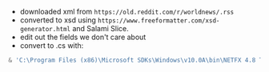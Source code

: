 ﻿- downloaded xml from ```https://old.reddit.com/r/worldnews/.rss```
- converted to xsd using ```https://www.freeformatter.com/xsd-generator.html``` and Salami Slice.
- edit out the fields we don't care about
- convert to .cs with:

```powershell
& 'C:\Program Files (x86)\Microsoft SDKs\Windows\v10.0A\bin\NETFX 4.8 Tools\x64\xsd.exe' .\worldnews.xsd  /classes /fields /namespace:Helpers.Reddit.Models /out:.
```
